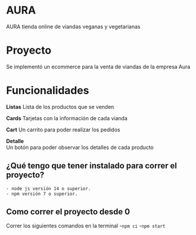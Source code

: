 # AURA

AURA tienda online de viandas veganas y vegetarianas
# Proyecto

Se implementó un ecommerce para la venta de viandas de la empresa Aura
# Funcionalidades

**Listas** 
Lista de los productos que se venden

**Cards**
Tarjetas con la información de cada vianda

**Cart** 
Un carrito para poder realizar los pedidos

**Detalle**  
Un botón para poder observar los detalles de cada producto
	
## ¿Qué tengo que tener instalado para correr el proyecto?
	- node js versión 14 o superior. 
	- npm versión 7 o superior.
	
## Como correr el proyecto desde 0
Correr los siguientes comandos en la terminal
    -`npm ci`
    -`npm start`


